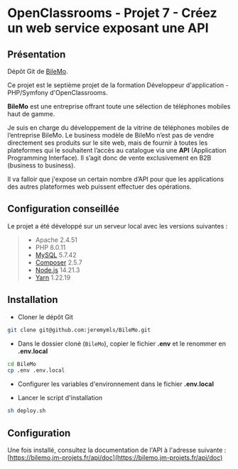 # OpenClassrooms - Projet 7 - Créez un web service exposant une API

## Présentation

Dépôt Git de [BileMo](https://bilemo.jm-projets.fr/).

Ce projet est le septième projet de la formation Développeur d'application - PHP/Symfony d'OpenClassrooms.

**BileMo** est une entreprise offrant toute une sélection de téléphones mobiles haut de gamme.

Je suis en charge du développement de la vitrine de téléphones mobiles de l’entreprise BileMo.
Le business modèle de BileMo n’est pas de vendre directement ses produits sur le site web, mais de fournir à toutes les plateformes qui le souhaitent l’accès au catalogue via une **API** (Application Programming Interface).
Il s’agit donc de vente exclusivement en B2B (business to business).

Il va falloir que j'expose un certain nombre d’API pour que les applications des autres plateformes web puissent effectuer des opérations.

## Configuration conseillée

Le projet a été développé sur un serveur local avec les versions suivantes :

> - Apache 2.4.51
> - PHP 8.0.11
> - [MySQL](https://www.mysql.com/fr/) 5.7.42
> - [Composer](https://getcomposer.org/) 2.5.7
> - [Node.js](https://nodejs.org/en/) 14.21.3
> - [Yarn](https://yarnpkg.com/) 1.22.19

## Installation

- Cloner le dépôt Git

```bash
git clone git@github.com:jeremymls/BileMo.git
```

- Dans le dossier cloné (`BileMo`), copier le fichier **.env** et le renommer en **.env.local**

```bash
cd BileMo
cp .env .env.local
```

- Configurer les variables d'environnement dans le fichier **.env.local**

- Lancer le script d'installation

```bash
sh deploy.sh
```

## Configuration

Une fois installé, consultez la documentation de l'API à l'adresse suivante :
[https://bilemo.jm-projets.fr/api/doc](https://bilemo.jm-projets.fr/api/doc)
